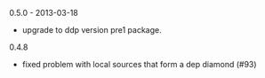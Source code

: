 0.5.0 - 2013-03-18
  - upgrade to ddp version pre1 package.

0.4.8
  - fixed problem with local sources that form a dep diamond (#93)